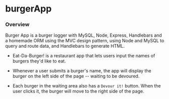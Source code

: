 # burgerApp

### Overview

Burger App is a burger logger with MySQL, Node, Express, Handlebars and a homemade ORM using the MVC design pattern, using Node and MySQL to query and route data, and Handlebars to generate HTML.

- Eat-Da-Burger! is a restaurant app that lets users input the names of burgers they'd like to eat.

- Whenever a user submits a burger's name, the app will display the burger on the left side of the page -- waiting to be devoured.

- Each burger in the waiting area also has a `Devour it!` button. When the user clicks it, the burger will move to the right side of the page.
